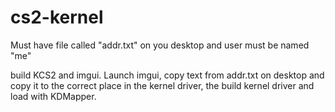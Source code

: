# cs2-kernel

Must have file called "addr.txt" on you desktop and user must be named "me"

build KCS2 and imgui. Launch imgui, copy text from addr.txt on desktop and copy it to the correct place in the kernel driver, the build kernel driver and load with KDMapper.
